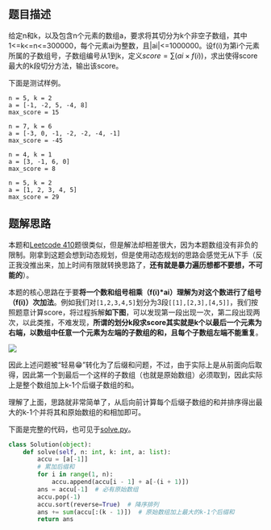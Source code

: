 ## 题目描述

给定n和k，以及包含n个元素的数组a，要求将其切分为k个非空子数组，其中1<=k<=n<=300000，每个元素ai为整数，且|ai|<=1000000。设f(i)为第i个元素所属的子数组号，子数组编号从1到k，定义$score=\sum(ai \times f(i))$，求出使得score最大的k段切分方法，输出该score。

下面是测试样例。
```
n = 5, k = 2
a = [-1, -2, 5, -4, 8]
max_score = 15
```

```
n = 7, k = 6
a = [-3, 0, -1, -2, -2, -4, -1]
max_score = -45
```

```
n = 4, k = 1
a = [3, -1, 6, 0]
max_score = 8
```

```
n = 5, k = 2
a = [1, 2, 3, 4, 5]
max_score = 29
```

## 题解思路

本题和[Leetcode 410](https://github.com/luanshiyinyang/LCNotes/blob/main/Problems/0410/README.md)题很类似，但是解法却相差很大，因为本题数组没有非负的限制。刚拿到这题会想到动态规划，但是使用动态规划的思路会感觉无从下手（反正我没推出来，加上时间有限就转换思路了，**还有就是暴力遍历想都不要想，不可能的**）。

本题的核心思路在于要**将一个数和组号相乘（f(i)\*ai）理解为对这个数进行了组号（f(i)）次加法**。例如我们对`[1,2,3,4,5]`划分为3段`[[1],[2,3],[4,5]]`，我们按照题意计算score，将过程拆解**如下图**，可以发现第一段出现一次，第二段出现两次，以此类推，不难发现，**所谓的划分k段求score其实就是k个以最后一个元素为右端，以数组中任意一个元素为左端的子数组的和，且每个子数组左端不能重复**。

![](https://i.loli.net/2021/08/27/7O21wfTGJHXqnWN.png)

因此上述问题被“轻易😁”转化为了后缀和问题，不过，由于实际上是从前面向后取得，因此第一个到最后一个这样的子数组（也就是原始数组）必须取到，因此实际上是整个数组加上k-1个后缀子数组的和。

理解了上面，思路就非常简单了，从后向前计算每个后缀子数组的和并排序得出最大的k-1个并将其和原始数组的和相加即可。



下面是完整的代码，也可见于[solve.py](./solve.py)。
```python
class Solution(object):
    def solve(self, n: int, k: int, a: list):
        accu = [a[-1]]
        # 累加后缀和
        for i in range(1, n):
            accu.append(accu[i - 1] + a[-(i + 1)])
        ans = accu[-1]  # 必有原始数组
        accu.pop(-1)
        accu.sort(reverse=True)  # 降序排列
        ans += sum(accu[:(k - 1)])  # 原始数组加上最大的k-1个后缀和
        return ans
```

